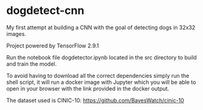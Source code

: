 # dogdetect-cnn
My first attempt at building a CNN with the goal of detecting dogs in 32x32 images.

Project powered by TensorFlow 2.9.1

Run the notebook file dogdetector.ipynb located in the src directory to build and train the model.

To avoid having to download all the correct dependencies simply run the shell script, it will run a docker image with Jupyter which you will be able to open in your browser with the link provided in the docker output.

The dataset used is CINIC-10: https://github.com/BayesWatch/cinic-10
